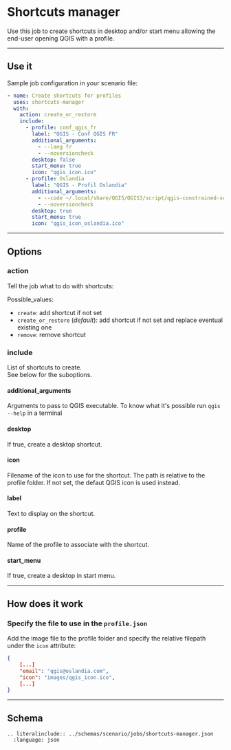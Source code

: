 # Shortcuts manager

Use this job to create shortcuts in desktop and/or start menu allowing the end-user opening QGIS with a profile.

----

## Use it

Sample job configuration in your scenario file:

```yaml
- name: Create shortcuts for profiles
  uses: shortcuts-manager
  with:
    action: create_or_restore
    include:
      - profile: conf_qgis_fr
        label: "QGIS - Conf QGIS FR"
        additional_arguments:
          - --lang fr
          - --noversioncheck
        desktop: false
        start_menu: true
        icon: "qgis_icon.ico"
      - profile: Oslandia
        label: "QGIS - Profil Oslandia"
        additional_arguments:
          - --code ~/.local/share/QGIS/QGIS3/script/qgis-constrained-settings.py
          - --noversioncheck
        desktop: true
        start_menu: true
        icon: "qgis_icon_oslandia.ico"
```

----

## Options

### action

Tell the job what to do with shortcuts:

Possible_values:

- `create`: add shortcut if not set
- `create_or_restore` (_default_): add shortcut if not set and replace eventual existing one
- `remove`: remove shortcut

### include

List of shortcuts to create.  
See below for the suboptions.

#### additional_arguments

Arguments to pass to QGIS executable. To know what it's possible run `qgis --help` in a terminal

#### desktop

If true, create a desktop shortcut.

#### icon

Filename of the icon to use for the shortcut. The path is relative to the profile folder.
If not set, the defaut QGIS icon is used instead.

#### label

Text to display on the shortcut.

#### profile

Name of the profile to associate with the shortcut.

#### start_menu

If true, create a desktop in start menu.

----

## How does it work

### Specify the file to use in the `profile.json`

Add the image file to the profile folder and specify the relative filepath under the `icon` attribute:

```json
{
    [...]
    "email": "qgis@oslandia.com",
    "icon": "images/qgis_icon.ico",
    [...]
}
```

----

## Schema

```{eval-rst}
.. literalinclude:: ../schemas/scenario/jobs/shortcuts-manager.json
  :language: json
```
